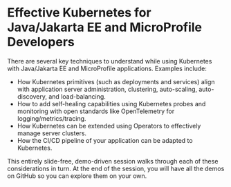 # Effective Kubernetes for Java/Jakarta EE and MicroProfile Developers

There are several key techniques to understand while using Kubernetes with Java/Jakarta EE and MicroProfile applications. Examples include:

* How Kubernetes primitives (such as deployments and services) align with application server administration, clustering, auto-scaling, auto-discovery, and load-balancing.
* How to add self-healing capabilities using Kubernetes probes and monitoring with open standards like OpenTelemetry for logging/metrics/tracing.
* How Kubernetes can be extended using Operators to effectively manage server clusters.
* How the CI/CD pipeline of your application can be adapted to Kubernetes.

This entirely slide-free, demo-driven session walks through each of these considerations in turn. At the end of the session, you will have all the demos on GitHub so you can explore them on your own.
